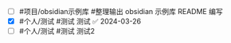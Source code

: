 - [ ] #项目/obsidian示例库 #整理输出 obsidian 示例库 README 编写
- [x] #个人/测试 #测试 测试 ✅ 2024-03-26
- [ ] #个人/测试 #测试 测试2